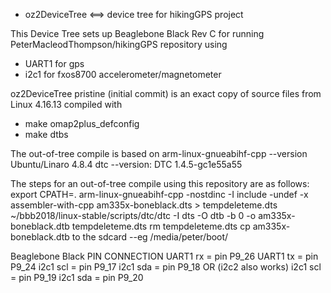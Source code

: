 * oz2DeviceTree <==> device tree for hikingGPS project


This Device Tree sets up Beaglebone Black Rev C for 
running PeterMacleodThompson/hikingGPS repository using
 - UART1 for gps
 - i2c1 for fxos8700 accelerometer/magnetometer 


oz2DeviceTree pristine (initial commit) is an exact copy of source files
from Linux 4.16.13 compiled with 
 - make omap2plus_defconfig
 - make dtbs

The out-of-tree compile is based on 
arm-linux-gnueabihf-cpp  --version Ubuntu/Linaro 4.8.4
dtc  --version: DTC 1.4.5-gc1e55a55

The steps for an out-of-tree compile using this repository are as follows:
export CPATH=.
arm-linux-gnueabihf-cpp  -nostdinc -I include -undef -x assembler-with-cpp   am335x-boneblack.dts   >  tempdeleteme.dts 
~/bbb2018/linux-stable/scripts/dtc/dtc -I dts -O dtb -b 0 -o am335x-boneblack.dtb tempdeleteme.dts 
rm tempdeleteme.dts
cp am335x-boneblack.dtb to the sdcard --eg /media/peter/boot/ 


Beaglebone Black PIN CONNECTION
UART1 rx = pin P9_26
UART1 tx = pin P9_24
i2c1 scl = pin P9_17
i2c1 sda = pin P9_18
  OR (i2c2 also works)
i2c1 scl = pin P9_19
i2c1 sda = pin P9_20


